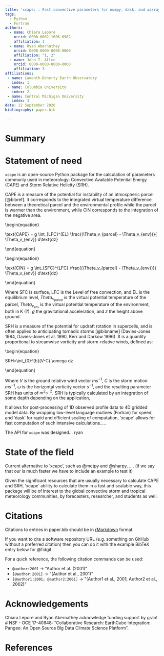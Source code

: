 ```yaml
---
title: 'xcape: : Fast convective parameters for numpy, dask, and xarray'
tags:
  - Python
  - Fortran
authors:
  - name: Chiara Lepore
    orcid: 0000-0002-1606-6982
    affiliation: 1 
  - name: Ryan Abernathey
    orcid: 0000-0000-0000-0000
    affiliation: "1, 2"
  - name: John T. Allen
    orcid: 0000-0000-0000-0000
    affiliation: 3
affiliations:
 - name: Lamonth-Doherty Earth Observatory
   index: 1
 - name: Columbia University
   index: 2
 - name: Central Michigan University
   index: 3
date: 22 September 2020
bibliography: paper.bib

---
```


# Summary


# Statement of need 

`xcape` is an open-source Python package for the calculation of parameters 
commonly used in meteorology: Convective Available Potential Energy (CAPE) and 
Storm Relative Helicity (SRH). 

CAPE is a measure of the potential for instability of an atmospheric parcel [@bibref]. It corresponds to the integrated virtual temperature difference between a theoretical parcel and the environmental profile while the parcel is warmer than the environment, while CIN corresponds to the integration of the negative area. 

\begin{equation}

 \text{CAPE} = g \int_{LFC}^{EL} \frac{(\Theta_v_{parcel} - \Theta_v_{env})}{  \
              \Theta_v_{env}} d\text{dz}

\end{equation}

\begin{equation}

\text{CIN} = g \int_{SFC}^{LFC} \frac{(\Theta_v_{parcel} - \Theta_v_{env})}{  \
              \Theta_v_{env}} d\text{dz}

\end{equation}

Where SFC is surface, LFC is the Level of free convection, and EL is the equilibrium level, $Theta_v_{parcel}$ is the virtual potential temperature of the parcel, $Theta_v_{env}$ is the virtual potential temperature of the environment, both in K (?), $g$ the gravitational acceleration, and $z$ the height above ground. 

SRH is a measure of the potential for updraft rotation in supercells, and is often applied to anticipating tornadic storms [@bibname] (Davies-Jones 1984, Davies-Jones et al. 1990, Kerr and Darkow 1996). It is a quantity proportional to streamwise vorticity and storm-relative winds, defined as: 

\begin{equation}

  SRH=\int_{0}^{h}(V-C).\omega dz   

\end{equation}

Where $V$ is the ground relative wind vector $ms^{-1}$, $C$ is the storm motion $ms^{-1}$, $\omega$ is the horizontal vorticity vector $s^{-1}$, and the resulting parameter SRH has units of $m^{2}s^{-2}$. SRH is typically calculated by an integration of some depth depending on the application,



It allows for post-processing of 1D observed profile data to 4D gridded 
model data. By wrapping low-level language routines (Fortran) for speed, and ‘dask’ for rapid and efficient scaling of computation, ‘xcape’ allows for fast computation of such intensive calculations…..

The API for `xcape` was designed… ryan

# State of the field 
Current alternative to ‘xcape’, such as @metpy and @sharpy, …. (if we say that our is much faster we have to include an example to test it)

Given the significant resources that are usually necessary to calculate CAPE and SRH, ‘xcape’ ability to calculate them in a fast and scalable way, this package will be of interest to the global convective storm and tropical meteorology communities, by forecasters, researcher, and students as well.




# Citations

Citations to entries in paper.bib should be in
[rMarkdown](http://rmarkdown.rstudio.com/authoring_bibliographies_and_citations.html)
format.

If you want to cite a software repository URL (e.g. something on GitHub without a preferred
citation) then you can do it with the example BibTeX entry below for @fidgit.

For a quick reference, the following citation commands can be used:
- `@author:2001`  ->  "Author et al. (2001)"
- `[@author:2001]` -> "(Author et al., 2001)"
- `[@author1:2001; @author2:2001]` -> "(Author1 et al., 2001; Author2 et al., 2002)"


# Acknowledgements

Chiara Lepore and Ryan Abernathey acknowledge funding support by grant # NSF - OCE 17-40648: “Collaborative Research:  EarthCube Integration:  Pangeo:  An Open Source Big Data Climate Science Platform”.

# References
